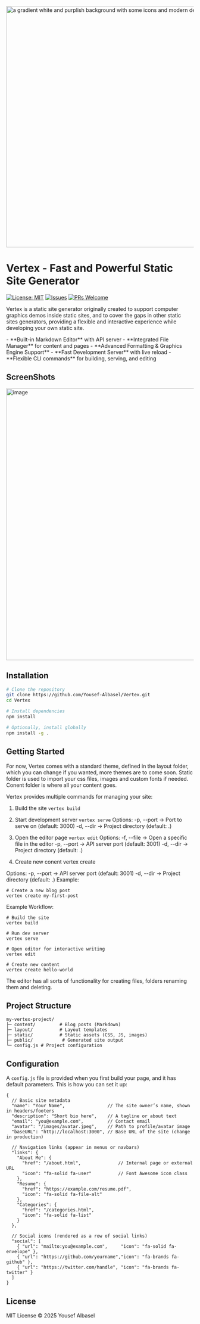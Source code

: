 <img width="1920" height="648" alt="a gradient white and purplish background with some icons and modern design on it to act as a background for designing a poster for a github repo, it needs not to have any text one it with a _V_ shaped ab (2)" src="https://github.com/user-attachments/assets/9a160921-49dc-4fd2-936a-07831b39d789" />

<h1> Vertex - Fast and Powerful Static Site Generator </h1>

[![License: MIT](https://img.shields.io/badge/License-MIT-yellow.svg)](./LICENSE)
[![Issues](https://img.shields.io/github/issues/Yousef-Albasel/vertex?style=flat&color=orange)](https://github.com/Yousef-Albasel/vertex/issues)
[![PRs Welcome](https://img.shields.io/badge/PRs-welcome-brightgreen.svg?style=flat)](https://github.com/Yousef-Albasel/vertex/pulls)

Vertex is a static site generator originally created to support computer graphics demos inside static sites, and to cover the gaps in other static sites generators, providing a flexible and interactive experience while developing your own static site.

</center>
<features>
- **Built-in Markdown Editor** with API server  
- **Integrated File Manager** for content and pages  
- **Advanced Formatting & Graphics Engine Support**  
- **Fast Development Server** with live reload  
- **Flexible CLI commands** for building, serving, and editing  
</features>

<h2>ScreenShots </h2>

<img width="1599" height="730" alt="image" src="https://github.com/user-attachments/assets/dfa4530d-0a9f-4c22-bd88-e0c2ef9af136" />

<h2>Installation</h2>

```bash
# Clone the repository
git clone https://github.com/Yousef-Albasel/Vertex.git
cd Vertex

# Install dependencies
npm install

# Optionally, install globally
npm install -g .
```

<h2>Getting Started</h2>

For now, Vertex comes with a standard theme, defined in the layout folder, which you can change if you wanted, more themes are to come soon. Static folder is used to import your css files, images and custom fonts if needed. Conent folder is where all your content goes.

Vertex provides multiple commands for managing your site:

1. Build the site
`vertex build`

2. Start development server
`vertex serve`
Options:
-p, --port <port> → Port to serve on (default: 3000)
-d, --dir <directory> → Project directory (default: .)

3. Open the editor page
`vertex edit`
Options:
-f, --file <filename> → Open a specific file in the editor
-p, --port <port> → API server port (default: 3001)
-d, --dir <directory> → Project directory (default: .)

4. Create new conent
vertex create <filename>

Options:
-p, --port <port> → API server port (default: 3001)
-d, --dir <directory> → Project directory (default: .)
Example: 
```
# Create a new blog post
vertex create my-first-post
```

Example Workflow:
```
# Build the site
vertex build

# Run dev server
vertex serve

# Open editor for interactive writing
vertex edit

# Create new content
vertex create hello-world
```

The editor has all sorts of functionality for creating files, folders renaming them and deleting.

<h2> Project Structure </h2>

```
my-vertex-project/
├─ content/         # Blog posts (Markdown)
├─ layout/          # Layout templates
├─ static/          # Static assets (CSS, JS, images)
├─ public/           # Generated site output
└─ config.js # Project configuration
```

<h2> Configuration </h2>

A `config.js` file is provided when you first build your page, and it has default parameters. This is how you can set it up:

```
{
  // Basic site metadata
  "name": "Your Name",                // The site owner’s name, shown in headers/footers
  "description": "Short bio here",    // A tagline or about text
  "email": "you@example.com",         // Contact email
  "avatar": "/images/avatar.jpeg",    // Path to profile/avatar image
  "baseURL": "http://localhost:3000", // Base URL of the site (change in production)

  // Navigation links (appear in menus or navbars)
  "links": {
    "About Me": { 
      "href": "/about.html",              // Internal page or external URL
      "icon": "fa-solid fa-user"          // Font Awesome icon class
    },
    "Resume": { 
      "href": "https://example.com/resume.pdf",
      "icon": "fa-solid fa-file-alt"
    },
    "Categories": {
      "href": "/categories.html",
      "icon": "fa-solid fa-list"
    }
  },

  // Social icons (rendered as a row of social links)
  "social": [
    { "url": "mailto:you@example.com",     "icon": "fa-solid fa-envelope" },
    { "url": "https://github.com/yourname","icon": "fa-brands fa-github" },
    { "url": "https://twitter.com/handle", "icon": "fa-brands fa-twitter" }
  ]
}
```
<h2>License</h2>
MIT License © 2025 Yousef Albasel
